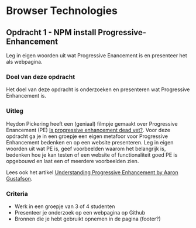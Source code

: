 # Browser Technologies

## Opdracht 1 - NPM install Progressive-Enhancement

Leg in eigen woorden uit wat Progressive Enancement is en presenteer het als webpagina.

### Doel van deze opdracht

Het doel van deze opdracht is onderzoeken en presenteren wat Progressive Enhancement is.

### Uitleg

Heydon Pickering heeft een (geniaal) filmpje gemaakt over Progressive Enancement (PE) [Is progressive enhancement dead yet?](https://briefs.video/videos/is-progressive-enhancement-dead-yet/). Voor deze opdracht ga je in een groepje een eigen metafoor voor Progressive Enhancement bedenken en op een website presenteren. Leg in eigen woorden uit wat PE is, geef voorbeelden waarom het belangrijk is, bedenken hoe je kan testen of een website of functionaliteit goed PE is opgebouwd en laat een of meerdere voorbeelden zien.

Lees ook het artikel [Understanding Progressive Enhancement by Aaron Gustafson](https://alistapart.com/article/understandingprogressiveenhancement).

### Criteria

- Werk in een groepje van 3 of 4 studenten
- Presenteer je onderzoek op een webpagina op Github
- Bronnen die je hebt gebruikt opnemen in de pagina (footer?)
